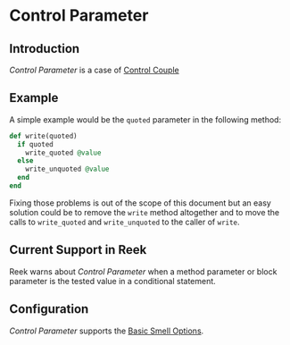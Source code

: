 # Control Parameter

## Introduction

_Control Parameter_ is a case of [Control Couple](Control-Couple.md)

## Example

A simple example would be the `quoted` parameter in the following method:

```Ruby
def write(quoted)
  if quoted
    write_quoted @value
  else
    write_unquoted @value
  end
end
```

Fixing those problems is out of the scope of this document but an easy solution
could be to remove the `write` method altogether and to move the calls to
`write_quoted` and `write_unquoted` to the caller of `write`.

## Current Support in Reek

Reek warns about _Control Parameter_ when a method parameter or block parameter is
the tested value in a conditional statement.

## Configuration

_Control Parameter_ supports the [Basic Smell Options](Basic-Smell-Options.md).
